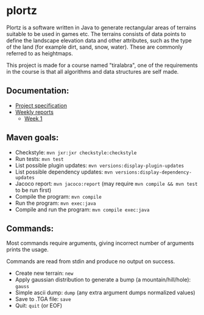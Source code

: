 # plortz
Plortz is a software written in Java to generate rectangular areas of terrains suitable to be used in games etc. The terrains consists of data points to define the landscape elevation data and other attributes, such as the type of the land (for example dirt, sand, snow, water). These are commonly referred to as heightmaps.

This project is made for a course named "tiralabra", one of the requirements in the course is that all algorithms and data structures are self made.


## Documentation:
* [Project specification](documentation/project_specification.md)
* [Weekly reports](weekly_reports/)
  * [Week 1](weekly_reports/week1.md)


## Maven goals:
* Checkstyle: ```mvn jxr:jxr checkstyle:checkstyle```
* Run tests:  ```mvn test```
* List possible plugin updates: ```mvn versions:display-plugin-updates```
* List possible dependency updates: ```mvn versions:display-dependency-updates```
* Jacoco report: ```mvn jacoco:report``` (may require ```mvn compile && mvn test``` to be run first)
* Compile the program: ```mvn compile```
* Run the program: ```mvn exec:java```
* Compile and run the program: ```mvn compile exec:java```


## Commands:
Most commands require arguments, giving incorrect number of arguments prints the usage.

Commands are read from stdin and produce no output on success.

* Create new terrain: ```new```
* Apply gaussian distribution to generate a bump (a mountain/hill/hole): ```gauss```
* Simple ascii dump: ```dump``` (any extra argument dumps normalized values)
* Save to .TGA file: ```save```
* Quit: ```quit``` (or EOF)
